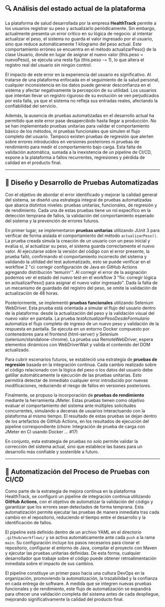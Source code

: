 ## 🔍 Análisis del estado actual de la plataforma

La plataforma de salud desarrollada por la empresa **HealthTrack** permite a los usuarios registrar su peso y actualizarlo periódicamente. Sin embargo, actualmente presenta un error crítico en su lógica de negocio: al intentar actualizar el peso, el sistema no guarda el valor ingresado por el usuario, sino que reduce automáticamente 1 kilogramo del peso actual. Este comportamiento erróneo se encuentra en el método actualizarPeso() de la clase Usuario, donde en lugar de asignar el nuevo valor (this.peso = nuevoPeso), se ejecuta una resta fija (this.peso -= 1), lo que altera el registro real del usuario sin ningún control.

El impacto de este error en la experiencia del usuario es significativo. Al tratarse de una plataforma enfocada en el seguimiento de la salud personal, cualquier inconsistencia en los datos puede generar desconfianza en el sistema y afectar negativamente la percepción de su utilidad. Los usuarios que intentan llevar un registro riguroso de su evolución se ven perjudicados por esta falla, ya que el sistema no refleja sus entradas reales, afectando la confiabilidad del servicio.

Además, la ausencia de pruebas automatizadas en el desarrollo actual ha permitido que este error pase desapercibido hasta llegar a producción. No se han implementado pruebas unitarias para validar el comportamiento básico de los métodos, ni pruebas funcionales que simulen el flujo completo del usuario. Tampoco existen pruebas de regresión que alerten sobre errores introducidos en versiones posteriores ni pruebas de rendimiento para medir el comportamiento bajo carga. Esta falta de validación automática, sumada a la inexistencia de un pipeline de CI/CD, expone a la plataforma a fallos recurrentes, regresiones y pérdida de calidad en el producto final.

---------

## 🧪 Diseño y Desarrollo de Pruebas Automatizadas

Con el objetivo de abordar el error identificado y mejorar la calidad general del sistema, se diseñó una estrategia integral de pruebas automatizadas que abarca distintos niveles: pruebas unitarias, funcionales, de regresión y de rendimiento. Cada una de estas pruebas tiene un rol específico en la detección temprana de fallos, la validación del comportamiento esperado del sistema y la prevención de errores futuros.

En primer lugar, se implementaron **pruebas unitarias** utilizando JUnit 3 para verificar de forma aislada el comportamiento del método `actualizarPeso()`. La prueba creada simula la creación de un usuario con un peso inicial y evalúa si, al actualizar su peso, el sistema guarda correctamente el nuevo valor. Al ejecutarse sobre la versión del código con el error presente, la prueba falló, confirmando el comportamiento incorrecto del sistema y validando la utilidad del test automatizado, esto se puede verificar en el workflow 2 "ci: corregir configuración de Java en GitHub Actions agregando distribución 'temurin'". Al corregir el error de la asignación podemos ver el estado del nuevo test en el workflow 3 "fix: corregir lógica en actualizarPeso() para asignar el nuevo valor ingresado". Dada la falta de un mecanismo de guardado del registro del peso, se omite la validación de actualización de 48 horas.

Posteriormente, se implementó **pruebas funcionales** utilizando Selenium WebDriver. Esta prueba está orientada a simular el flujo del usuario dentro de la plataforma: desde la actualización del peso y la validación visual del nuevo valor en pantalla. La prueba *testActualizarPesoDesdeFormulario* automatiza el flujo completo de ingreso de un nuevo peso y validación de la respuesta en pantalla. Se ejecuta en un entorno Docker compuesto por contenedores para el frontend (html-server) y Selenium (selenium/standalone-chrome). La prueba usa RemoteWebDriver, espera elementos dinámicos con WebDriverWait y valida el contenido del DOM actualizado.

Para cubrir escenarios futuros, se estableció una estrategia de **pruebas de regresión** basada en la integración continua. Cada cambio realizado sobre el código relacionado con la lógica del peso o los datos del usuario debe gatillar automáticamente la ejecución de las pruebas unitarias. Esto permitirá detectar de inmediato cualquier error introducido por nuevas modificaciones, reduciendo el riesgo de fallos en versiones posteriores.

Finalmente, se propuso la incorporación de **pruebas de rendimiento** mediante la herramienta JMeter. Estas pruebas tienen como objetivo evaluar el comportamiento del sistema ante múltiples solicitudes concurrentes, simulando a decenas de usuarios interactuando con la plataforma al mismo tiempo. El resultado de estas pruebas se dejan dentro de los artefactos de GitHub Actions, en los resultados de ejecución del pipeline correspondiente (chore: Integración de prueba de carga con JMeter en CI usando Docker … #17)

En conjunto, esta estrategia de pruebas no solo permite validar la corrección del sistema actual, sino que establece las bases para un desarrollo más confiable y sostenible a futuro.


---------

## 🔄 Automatización del Proceso de Pruebas con CI/CD

Como parte de la estrategia de mejora continua en la plataforma HealthTrack, se configuró un pipeline de integración continua utilizando **GitHub Actions**, con el objetivo de automatizar la validación del código y garantizar que los errores sean detectados de forma temprana. Esta automatización permite ejecutar las pruebas de manera inmediata tras cada cambio en el repositorio, reduciendo el tiempo entre el desarrollo y la identificación de fallos.

El pipeline está definido dentro de un archivo YAML en el directorio `.github/workflows/` y se activa automáticamente ante cada `push` a la rama `main`. Su configuración incluye los pasos necesarios para clonar el repositorio, configurar el entorno de Java, compilar el proyecto con Maven y ejecutar las pruebas unitarias definidas. De esta forma, cualquier desarrollador que trabaje sobre el código puede obtener retroalimentación inmediata sobre el impacto de sus cambios.

El pipeline constituye un primer paso hacia una cultura DevOps en la organización, promoviendo la automatización, la trazabilidad y la confianza en cada entrega de software. A medida que se integren nuevas pruebas funcionales y de rendimiento, este flujo de automatización se expandirá para ofrecer una validación completa del sistema antes de cada despliegue, mejorando significativamente la calidad del producto final.
